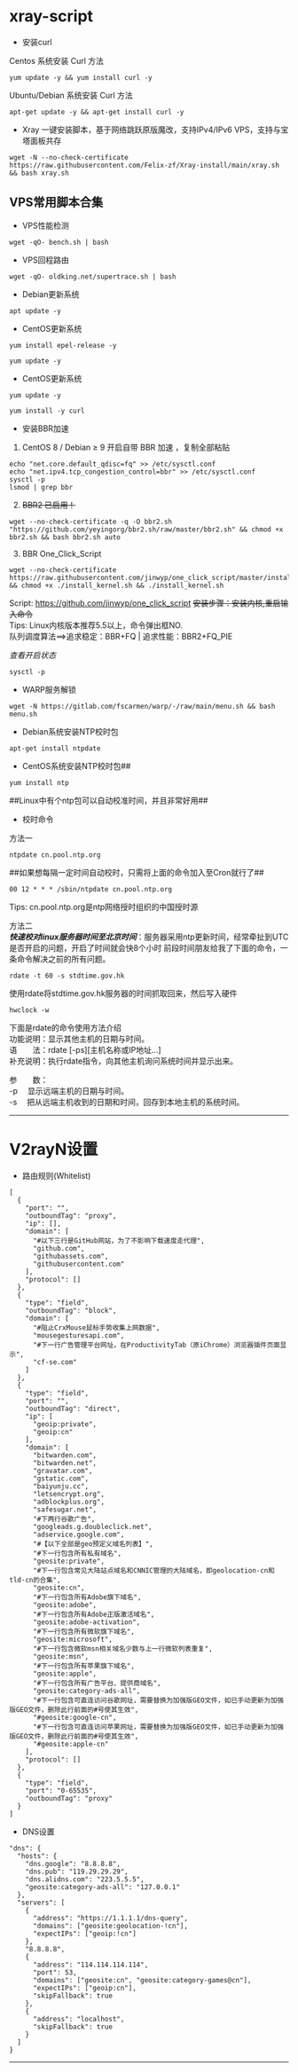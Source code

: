 # xray-script
- 安装curl

Centos 系统安装 Curl 方法
```
yum update -y && yum install curl -y
```
Ubuntu/Debian 系统安装 Curl 方法
```
apt-get update -y && apt-get install curl -y
```
- Xray 一键安装脚本，基于网络跳跃原版魔改，支持IPv4/IPv6 VPS，支持与宝塔面板共存

```
wget -N --no-check-certificate https://raw.githubusercontent.com/Felix-zf/Xray-install/main/xray.sh && bash xray.sh
```

## VPS常用脚本合集  

- VPS性能检测
```
wget -qO- bench.sh | bash
```
- VPS回程路由
```
wget -qO- oldking.net/supertrace.sh | bash
```
- Debian更新系统
```
apt update -y
```
- CentOS更新系统
```
yum install epel-release -y
```
```
yum update -y
```
- CentOS更新系统
```
yum update -y
```
```
yum install -y curl
```
- 安装BBR加速  
1. CentOS 8 / Debian ≥ 9 开启自带 BBR 加速 ，复制全部粘贴
```
echo "net.core.default_qdisc=fq" >> /etc/sysctl.conf
echo "net.ipv4.tcp_congestion_control=bbr" >> /etc/sysctl.conf
sysctl -p
lsmod | grep bbr
```
2. ~~BBR2 已启用！~~
```
wget --no-check-certificate -q -O bbr2.sh "https://github.com/yeyingorg/bbr2.sh/raw/master/bbr2.sh" && chmod +x bbr2.sh && bash bbr2.sh auto
```
3. BBR One_Click_Script
```
wget --no-check-certificate https://raw.githubusercontent.com/jinwyp/one_click_script/master/install_kernel.sh && chmod +x ./install_kernel.sh && ./install_kernel.sh
```
Script: https://github.com/jinwyp/one_click_script ~~安装步骤：安装内核,重启输入命令~~  
Tips: Linux内核版本推荐5.5以上，命令弹出框NO.  
队列调度算法==>追求稳定：BBR+FQ  |  追求性能：BBR2+FQ_PIE

*查看开启状态*
```
sysctl -p
```
- WARP服务解锁
```
wget -N https://gitlab.com/fscarmen/warp/-/raw/main/menu.sh && bash menu.sh
```
- Debian系统安装NTP校时包
```
apt-get install ntpdate
```
- CentOS系统安装NTP校时包##
```
yum install ntp
```
##Linux中有个ntp包可以自动校准时间，并且非常好用##
- 校时命令

方法一
```
ntpdate cn.pool.ntp.org
```
##如果想每隔一定时间自动校时，只需将上面的命令加入至Cron就行了##
```
00 12 * * * /sbin/ntpdate cn.pool.ntp.org
```
Tips: cn.pool.ntp.org是ntp网络授时组织的中国授时源  

方法二    
***快速校对linux服务器时间至北京时间***：服务器采用ntp更新时间，经常牵扯到UTC是否开启的问题，开启了时间就会快8个小时 前段时间朋友给我了下面的命令，一条命令解决之前的所有问题。
```
rdate -t 60 -s stdtime.gov.hk
```
使用rdate将stdtime.gov.hk服务器的时间抓取回来，然后写入硬件
```
hwclock -w
```
下面是rdate的命令使用方法介绍    
功能说明：显示其他主机的日期与时间。    
语　　法：rdate [-ps][主机名称或IP地址…]    
补充说明：执行rdate指令，向其他主机询问系统时间并显示出来。  

参　　数：    
-p 　显示远端主机的日期与时间。    
-s 　把从远端主机收到的日期和时间，回存到本地主机的系统时间。

---

# V2rayN设置 
- 路由规则(Whitelist)
```
[
  {
    "port": "",
    "outboundTag": "proxy",
    "ip": [],
    "domain": [
      "#以下三行是GitHub网站，为了不影响下载速度走代理",
      "github.com",
      "githubassets.com",
      "githubusercontent.com"
    ],
    "protocol": []
  },
  {
    "type": "field",
    "outboundTag": "block",
    "domain": [
      "#阻止CrxMouse鼠标手势收集上网数据",
      "mousegesturesapi.com",
      "#下一行广告管理平台网址，在ProductivityTab（原iChrome）浏览器插件页面显示",
      "cf-se.com"
    ]
  },
  {
    "type": "field",
    "port": "",
    "outboundTag": "direct",
    "ip": [
      "geoip:private",
      "geoip:cn"
    ],
    "domain": [
      "bitwarden.com",
      "bitwarden.net",
      "gravatar.com",
      "gstatic.com",
      "baiyunju.cc",
      "letsencrypt.org",
      "adblockplus.org",
      "safesugar.net",
      "#下两行谷歌广告",
      "googleads.g.doubleclick.net",
      "adservice.google.com",
      "#【以下全部是geo预定义域名列表】",
      "#下一行包含所有私有域名",
      "geosite:private",
      "#下一行包含常见大陆站点域名和CNNIC管理的大陆域名，即geolocation-cn和tld-cn的合集",
      "geosite:cn",
      "#下一行包含所有Adobe旗下域名",
      "geosite:adobe",
      "#下一行包含所有Adobe正版激活域名",
      "geosite:adobe-activation",
      "#下一行包含所有微软旗下域名",
      "geosite:microsoft",
      "#下一行包含微软msn相关域名少数与上一行微软列表重复",
      "geosite:msn",
      "#下一行包含所有苹果旗下域名",
      "geosite:apple",
      "#下一行包含所有广告平台、提供商域名",
      "geosite:category-ads-all",
      "#下一行包含可直连访问谷歌网址，需要替换为加强版GEO文件，如已手动更新为加强版GEO文件，删除此行前面的#号使其生效",
      "#geosite:google-cn",
      "#下一行包含可直连访问苹果网址，需要替换为加强版GEO文件，如已手动更新为加强版GEO文件，删除此行前面的#号使其生效",
      "#geosite:apple-cn"
    ],
    "protocol": []
  },
  {
    "type": "field",
    "port": "0-65535",
    "outboundTag": "proxy"
  }
]
```

- DNS设置
```
"dns": {
  "hosts": {
    "dns.google": "8.8.8.8",
    "dns.pub": "119.29.29.29",
    "dns.alidns.com": "223.5.5.5",
    "geosite:category-ads-all": "127.0.0.1"
  },
  "servers": [
    {
      "address": "https://1.1.1.1/dns-query",
      "domains": ["geosite:geolocation-!cn"],
      "expectIPs": ["geoip:!cn"]
    },
    "8.8.8.8",
    {
      "address": "114.114.114.114",
      "port": 53,
      "domains": ["geosite:cn", "geosite:category-games@cn"],
      "expectIPs": ["geoip:cn"],
      "skipFallback": true
    },
    {
      "address": "localhost",
      "skipFallback": true
    }
  ]
}
```
------

